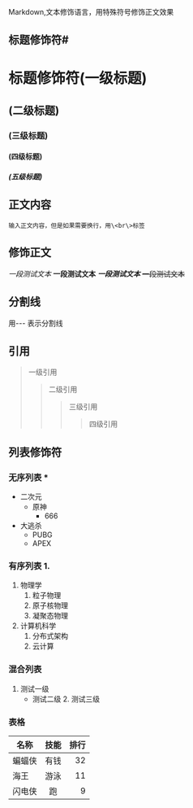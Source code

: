 Markdown,文本修饰语言，用特殊符号修饰正文效果<br>

## 标题修饰符\#

# 	标题修饰符(一级标题)
##	(二级标题)
###	(三级标题)	
####	(四级标题)
#####	(五级标题)

## 正文内容

	输入正文内容，但是如果需要换行，用\<br\>标签


## 修饰正文	
*一段测试文本*
**一段测试文本**
***一段测试文本***
~~一段测试文本~~

## 分割线

用\-\-\- 表示分割线

## 引用
>一级引用
>>二级引用
>>>三级引用
>>>>四级引用

## 列表修饰符
### 无序列表 \*
* 二次元
  * 原神	
    * 666
* 大逃杀
  * PUBG
  * APEX

### 有序列表 1.
1. 物理学
   1. 粒子物理
   2. 原子核物理
   3. 凝聚态物理
2. 计算机科学
   1. 分布式架构
   2. 云计算

### 混合列表
1. 测试一级
   * 测试二级
     2. 测试三级

### 表格
名称|技能|排行
--|:--:|--:  
蝙蝠侠|有钱|32
海王|游泳|11
闪电侠|跑|9





